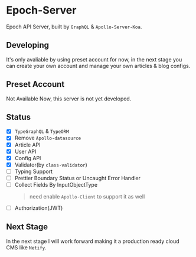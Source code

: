 # Epoch-Server

Epoch API Server, built by `GraphQL` & `Apollo-Server-Koa`.

## Developing

It's only avaliable by using preset account for now, in the next stage you can create your own account and manage your own articles & blog configs.

## Preset Account

Not Available Now, this server is not yet developed.

## Status

- [x] `TypeGraphQL` & `TypeORM`
- [x] Remove `Apollo-datasource`
- [x] Article API
- [x] User API
- [x] Config API
- [x] Validator(by `class-validator`)
- [ ] Typing Support
- [ ] Prettier Boundary Status or Uncaught Error Handler
- [ ] Collect Fields By InputObjectType
    > need enable `Apollo-Client` to support it as well
- [ ] Authorization(JWT)

## Next Stage

In the next stage I will work forward making it a production ready cloud CMS like `Netify`.
